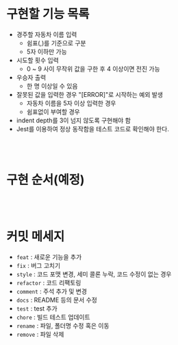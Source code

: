 # 구현할 기능 목록

- 경주할 자동차 이름 입력
  - 쉼표(,)를 기준으로 구분
  - 5자 이하만 가능
- 시도할 횟수 입력
  - 0 ~ 9 사이 무작위 값을 구한 후 4 이상이면 전진 가능
- 우승자 출력
  - 한 명 이상일 수 있음
- 잘못된 값을 입력한 경우 "[ERROR]"로 시작하는 예외 발생
  - 자동차 이름을 5자 이상 입력한 경우
  - 쉼표없이 부여할 경우
- indent depth를 3이 넘지 않도록 구현해야 함
- Jest를 이용하여 정상 동작함을 테스트 코드로 확인해야 한다.

<br/>
<br/>

# 구현 순서(예정)

<br/>
<br/>

# 커밋 메세지

- `feat` : 새로운 기능을 추가
- `fix` : 버그 고치기
- `style` : 코드 포맷 변경, 세미 콜론 누락, 코드 수정이 없는 경우
- `refactor` : 코드 리팩토링
- `comment` : 주석 추가 및 변경
- `docs` : README 등의 문서 수정
- `test` : test 추가
- `chore` : 빌드 테스트 업데이트
- `rename` : 파일, 폴더명 수정 혹은 이동
- `remove` : 파일 삭제
